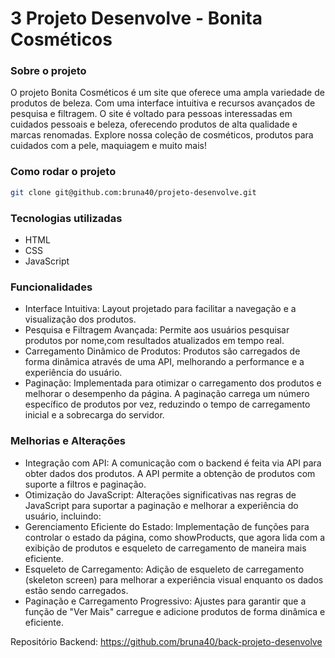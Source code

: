 # 3 Projeto Desenvolve - Bonita Cosméticos

### Sobre o projeto
O projeto Bonita Cosméticos é um site que oferece uma ampla variedade de produtos de beleza. Com uma interface intuitiva e recursos avançados de pesquisa e filtragem. O site é voltado para pessoas interessadas em cuidados pessoais e beleza, oferecendo produtos de alta qualidade e marcas renomadas. Explore nossa coleção de cosméticos, produtos para cuidados com a pele, maquiagem e muito mais!


### Como rodar o projeto
```bash
git clone git@github.com:bruna40/projeto-desenvolve.git
```

### Tecnologias utilizadas
- HTML
- CSS
- JavaScript

### Funcionalidades
- Interface Intuitiva: Layout projetado para facilitar a navegação e a visualização dos produtos.
- Pesquisa e Filtragem Avançada: Permite aos usuários pesquisar produtos por nome,com resultados atualizados em tempo real.
- Carregamento Dinâmico de Produtos: Produtos são carregados de forma dinâmica através de uma API, melhorando a performance e a experiência do usuário.
- Paginação: Implementada para otimizar o carregamento dos produtos e melhorar o desempenho da página. A paginação carrega um número específico de produtos por vez, reduzindo o tempo de carregamento inicial e a sobrecarga do servidor.
### Melhorias e Alterações
- Integração com API: A comunicação com o backend é feita via API para obter dados dos produtos. A API permite a obtenção de produtos com suporte a filtros e paginação.
- Otimização do JavaScript: Alterações significativas nas regras de JavaScript para suportar a paginação e melhorar a experiência do usuário, incluindo:
- Gerenciamento Eficiente do Estado: Implementação de funções para controlar o estado da página, como showProducts, que agora lida com a exibição de produtos e esqueleto de carregamento de maneira mais eficiente.
- Esqueleto de Carregamento: Adição de esqueleto de carregamento (skeleton screen) para melhorar a experiência visual enquanto os dados estão sendo carregados.
- Paginação e Carregamento Progressivo: Ajustes para garantir que a função de "Ver Mais" carregue e adicione produtos de forma dinâmica e eficiente.


Repositório Backend: https://github.com/bruna40/back-projeto-desenvolve